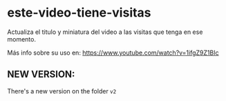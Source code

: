 # este-video-tiene-visitas
Actualiza el titulo y miniatura del video a las visitas que tenga en ese momento.

Más info sobre su uso en:
https://www.youtube.com/watch?v=1ifgZ9Z1BIc

## NEW VERSION:
There's a new version on the folder `v2`
